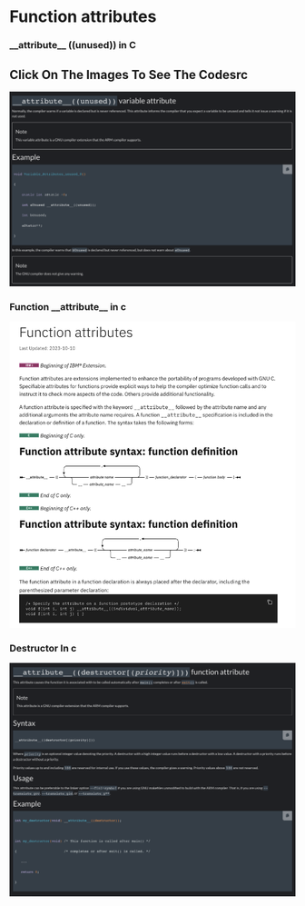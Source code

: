 # Function attributes
### \_\_attribute__ ((unused)) in C
## Click On The Images To See The Codesrc

<a href="https://github.com/wmBolles/Low_Level/blob/main/C/__attribute__/unused.c"> <img src="https://github.com/wmBolles/Low_Level/blob/main/assets/_attribute_assets/unused.png" /> </a>

### Function \_\_attribute__ in c

<a href="https://github.com/wmBolles/Low_Level/blob/main/C/__attribute__/_func_attributes.c"> <img src="https://github.com/wmBolles/Low_Level/blob/main/assets/_attribute_assets/attribute.png" /> </a>

### Destructor In c

<a href="https://github.com/wmBolles/Low_Level/blob/main/C/__attribute__/Destructor.c"> <img src="https://github.com/wmBolles/Low_Level/blob/main/assets/_attribute_assets/destructor.png" /> </a>
